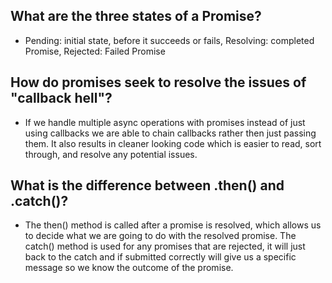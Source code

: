 ## What are the three states of a Promise?
* Pending: initial state, before it succeeds or fails, Resolving: completed Promise, Rejected: Failed Promise

## How do promises seek to resolve the issues of "callback hell"?
* If we handle multiple async operations with promises instead of just using callbacks we are able to chain callbacks rather then just passing them. It also results in cleaner looking code which is easier to read, sort through, and resolve any potential issues.

## What is the difference between .then() and .catch()?

* The then() method is called after a promise is resolved, which allows us to decide what we are going to do with the resolved promise. The catch() method is used for any promises that are rejected, it will just back to the catch and if submitted correctly will give us a specific message so we know the outcome of the promise. 